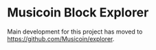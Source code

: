 # Musicoin Block Explorer

Main development for this project has moved to https://github.com/Musicoin/explorer.
